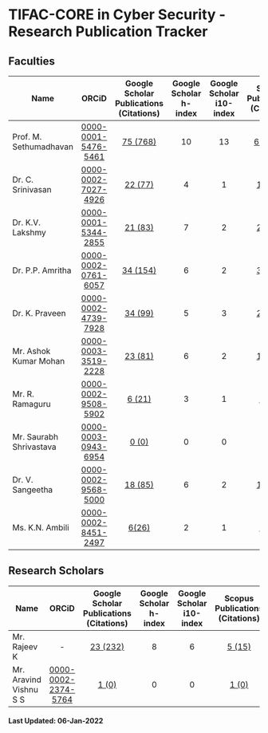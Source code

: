 # TIFAC-CORE in Cyber Security - Research Publication Tracker

## Faculties
| Name | ORCiD | Google Scholar <br/>Publications (Citations) | Google Scholar   <br/>h-index | Google Scholar <br/>i10-index | Scopus Publications (Citations) | Scopus h-index | 
|------|:------:|:---------------------------:|:----------------------:|:------------------------:|:-------------------:|:--------------:|
| Prof. M. Sethumadhavan | [0000-0001-5476-5461](https://orcid.org/0000-0001-5476-5461) | [75 (768)](https://scholar.google.co.in/citations?user=Xl_P9V0AAAAJ&hl=en) | 10 | 13 | [61 (400)](https://www.scopus.com/authid/detail.uri?authorId=55034101000) | 8 | 
| Dr. C. Srinivasan | [0000-0002-7027-4926](https://orcid.org/0000-0002-7027-4926) | [22 (77)](https://scholar.google.co.in/citations?user=nlt0DD4AAAAJ&hl=en) | 4 | 1 | [17 (51)](https://www.scopus.com/authid/detail.uri?authorId=43261707200) | 3 |
| Dr. K.V. Lakshmy | [0000-0001-5344-2855](https://orcid.org/0000-0001-5344-2855) | [21 (83)](https://scholar.google.co.in/citations?user=K2n1nh0AAAAJ&hl=en) | 7 | 2 | [20 (59)](https://www.scopus.com/authid/detail.uri?authorId=55032484300) | 5 |
| Dr. P.P. Amritha | [0000-0002-0761-6057](https://orcid.org/0000-0002-0761-6057) | [34 (154)](https://scholar.google.co.in/citations?user=8AwtAWsAAAAJ&hl=en) | 6 | 2 | [38 (41)](https://www.scopus.com/authid/detail.uri?authorId=36536628700) | 3 |
| Dr. K. Praveen | [0000-0002-4739-7928](https://orcid.org/0000-0002-4739-7928) | [34 (99)](https://scholar.google.com/citations?hl=en&user=NHVcW84AAAAJ&hl=en) | 5 | 3 | [29 (71)](https://www.scopus.com/authid/detail.uri?authorId=8552046600) | 4 |
| Mr. Ashok Kumar Mohan | [0000-0003-3519-2228](https://orcid.org/0000-0003-3519-2228) | [23 (81)](https://scholar.google.co.in/citations?user=W6nvRkQAAAAJ&hl=en) | 6 | 2 | [15 (34)](https://www.scopus.com/authid/detail.uri?authorId=57195934643) | 4 |
| Mr. R. Ramaguru | [0000-0002-9508-5902](https://orcid.org/0000-0002-9508-5902) | [6 (21)](https://scholar.google.co.in/citations?user=-DjvKqgAAAAJ&hl=en) | 3 | 1 | [4 (13)](https://www.scopus.com/authid/detail.uri?authorId=57210210467) | 2 |
| Mr. Saurabh Shrivastava | [0000-0003-0943-6954](https://orcid.org/0000-0003-0943-6954) | [0 (0)](https://scholar.google.com/citations?user=QdXcVjUAAAAJ&hl=en) | 0 | 0 | 0 | 0 | 
| Dr. V. Sangeetha | [0000-0002-9568-5000](https://orcid.org/0000-0002-9568-5000) | [18 (85)](https://scholar.google.co.in/citations?user=jaxJad8AAAAJ&hl=en) | 6 | 2 | [17 (53)](https://www.scopus.com/authid/detail.uri?authorId=57210551454) | 5 |
| Ms. K.N. Ambili | [0000-0002-8451-2497](https://orcid.org/0000-0002-8451-2497) | [6(26)](https://scholar.google.co.in/citations?user=ZWxL_tkAAAAJ&hl=en) | 2 | 1 | [1 (12)](https://www.scopus.com/authid/detail.uri?authorId=57200573039) | 1 |

## Research Scholars
| Name | ORCiD | Google Scholar <br/>Publications (Citations) | Google Scholar   <br/>h-index | Google Scholar <br/>i10-index | Scopus Publications (Citations) | Scopus h-index | 
|------|:------:|:---------------------------:|:----------------------:|:------------------------:|:-------------------:|:--------------:|
| Mr. Rajeev K | - | [23 (232)](https://scholar.google.com/citations?user=D9kO6VgAAAAJ&hl=en) | 8 | 6 | [5 (15)](https://www.scopus.com/authid/detail.uri?authorId=56289833000) | 2 | 
| Mr. Aravind Vishnu S S | [0000-0002-2374-5764](https://orcid.org/0000-0002-2374-5764) | [1 (0)](https://scholar.google.com/citations?hl=en&user=8q2B8WYAAAAJ&hl=en) | 0 | 0 | [1 (0)](https://www.scopus.com/authid/detail.uri?authorId=57223096858) | 0 | 

#### Last Updated: 06-Jan-2022
